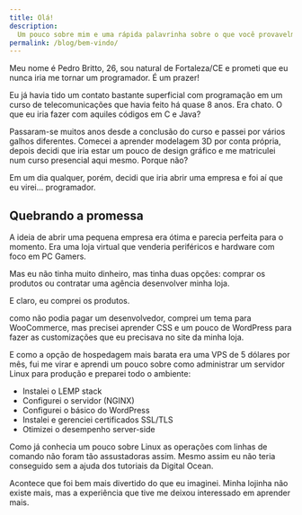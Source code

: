 ```yaml
---
title: Olá!
description:
  Um pouco sobre mim e uma rápida palavrinha sobre o que você provavelmente encontrará por aqui.
permalink: /blog/bem-vindo/
---
```


Meu nome é Pedro Britto, 26, sou natural de Fortaleza/CE e prometi que eu nunca iria me tornar um programador. É um prazer!

Eu já havia tido um contato bastante superficial com programação em um curso de telecomunicações que havia feito há quase 8 anos. Era chato. O que eu iria fazer com aquiles códigos em C e Java?

Passaram-se muitos anos desde a conclusão do curso e passei por vários galhos diferentes. Comecei a aprender modelagem 3D por conta própria, depois decidi que iria estar um pouco de design gráfico e me matriculei num curso presencial aqui mesmo. Porque não?

Em um dia qualquer, porém, decidi que iria abrir uma empresa e foi aí que eu virei... programador.

## Quebrando a promessa

A ideia de abrir uma pequena empresa era ótima e parecia perfeita para o momento. Era uma loja virtual que venderia periféricos e hardware com foco em PC Gamers.

Mas eu não tinha muito dinheiro, mas tinha duas opções:  comprar os produtos ou contratar uma agência desenvolver minha loja.

E claro, eu comprei os produtos.

como não podia pagar um desenvolvedor, comprei um tema para WooCommerce, mas precisei aprender CSS e um pouco de WordPress para fazer as customizações que eu precisava no site da minha loja.

E como a opção de hospedagem mais barata era uma VPS de 5 dólares por mês, fui me virar e aprendi um pouco sobre como administrar um servidor Linux para produção e preparei todo o ambiente:

- Instalei o LEMP stack
- Configurei o servidor (NGINX)
- Configurei o básico do WordPress
- Instalei e gerenciei certificados SSL/TLS
- Otimizei o desempenho server-side

Como já conhecia um pouco sobre Linux as operações com linhas de comando não foram tão assustadoras assim. Mesmo assim eu não teria conseguido sem a ajuda dos tutoriais da Digital Ocean.

Acontece que foi bem mais divertido do que eu imaginei. Minha lojinha não existe mais, mas a experiência que tive me deixou interessado em aprender mais.
